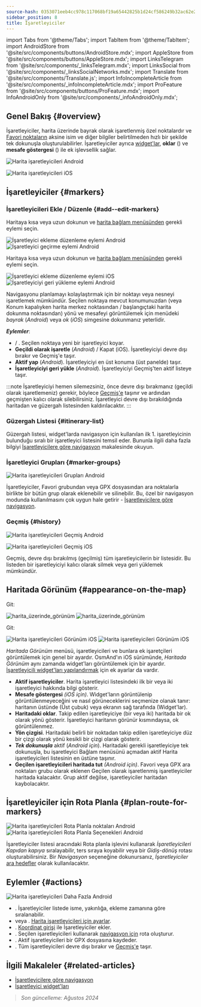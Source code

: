 ```yaml
---
source-hash: 0353071eeb4cc978c117068bf19a65442825b1d24cf586249b32ac62e28c929f
sidebar_position: 8
title: İşaretleyiciler
---
```

import Tabs from '@theme/Tabs';
import TabItem from '@theme/TabItem';
import AndroidStore from '@site/src/components/buttons/AndroidStore.mdx';
import AppleStore from '@site/src/components/buttons/AppleStore.mdx';
import LinksTelegram from '@site/src/components/_linksTelegram.mdx';
import LinksSocial from '@site/src/components/_linksSocialNetworks.mdx';
import Translate from '@site/src/components/Translate.js';
import InfoIncompleteArticle from '@site/src/components/_infoIncompleteArticle.mdx';
import ProFeature from '@site/src/components/buttons/ProFeature.mdx';
import InfoAndroidOnly from '@site/src/components/_infoAndroidOnly.mdx';


## Genel Bakış {#overview}

İşaretleyiciler, harita üzerinde bayrak olarak işaretlenmiş özel noktalardır ve [Favori noktaların](./favorites.md) aksine isim ve diğer bilgiler belirtilmeden hızlı bir şekilde tek dokunuşla oluşturulabilirler. İşaretleyiciler ayrıca [widget'lar](../widgets/markers.md), **oklar** (<Translate android="true" ids="show_arrows_on_the_map"/>) ve **mesafe göstergesi** (<Translate android="true" ids="show_direction"/>) ile ek işlevsellik sağlar.

<Tabs groupId="operating-systems" queryString="operating-systems">

<TabItem value="android" label="Android">

![Harita işaretleyicileri Android](@site/static/img/map/map_markers_android.png)

</TabItem>

<TabItem value="ios" label="iOS">

![Harita işaretleyicileri iOS](@site/static/img/map/map_markers_ios.png)

</TabItem>

</Tabs>

## İşaretleyiciler {#markers}

### İşaretleyicileri Ekle / Düzenle {#add--edit-markers}

<Tabs groupId="operating-systems" queryString="operating-systems">

<TabItem value="android" label="Android">

Haritaya kısa veya uzun dokunun ve [harita bağlam menüsünden](../map/map-context-menu.md#add--edit-marker) gerekli eylemi seçin.

![İşaretleyici ekleme düzenleme eylemi Android](@site/static/img/map/add_marker_android.png) ![İşaretleyici geçirme eylemi Android](@site/static/img/map/action_pass_marker_android.png)

</TabItem>

<TabItem value="ios" label="iOS">

Haritaya kısa veya uzun dokunun ve [harita bağlam menüsünden](../map/map-context-menu.md#add--edit-marker) gerekli eylemi seçin.

![İşaretleyici ekleme düzenleme eylemi iOS](@site/static/img/map/add_marker_ios.png) ![İşaretleyiciyi geri yükleme eylemi Android](@site/static/img/map/action_restore_marker_android.png)

</TabItem>

</Tabs>

Navigasyonu planlamayı kolaylaştırmak için bir noktayı veya nesneyi işaretlemek mümkündür. Seçilen noktaya mevcut konumunuzdan (veya Konum kapalıyken harita merkez noktasından / başlangıçtaki harita dokunma noktasından) yönü ve mesafeyi görüntülemek için menüdeki *bayrak* (*Android*) veya *ok* (*iOS*) simgesine dokunmanız yeterlidir.

***Eylemler***:

- **<Translate android="true" ids="shared_string_marker"/>** / **<Translate android="true" ids="edit_map_marker"/>**. Seçilen noktaya yeni bir işaretleyici koyar.
- **Geçildi olarak işaretle** (*Android*) / Kapat (iOS). İşaretleyiciyi devre dışı bırakır ve Geçmiş'e taşır.
- **Aktif yap** (*Android*). İşaretleyiciyi en üst konuma (üst panelde) taşır.
- **İşaretleyiciyi geri yükle** (*Android*). İşaretleyiciyi Geçmiş'ten aktif listeye taşır.

:::note
İşaretleyiciyi hemen silemezsiniz, önce devre dışı bırakmanız (geçildi olarak işaretlemeniz) gerekir, böylece [Geçmiş'e](#history) taşınır ve ardından geçmişten kalıcı olarak silebilirsiniz. İşaretleyici devre dışı bırakıldığında haritadan ve güzergah listesinden kaldırılacaktır.
:::


<!--
### Harita İşaretleyicilerine Favorileri Ekle {#add-favorites-to-map-markers}

<InfoAndroidOnly/>

![Favoriler klasör fonksiyonları android](@site/static/img/personal/favorites_folder_functions_android.png)

Favorilerinizi [Harita işaretleyicileri listesine](../personal/markers.md) ekleyebilir veya kaldırabilirsiniz.
&#8942; düğmesine (**Android**) dokunmak, seçilen bir Favori klasörü (grubu) için özel işlevleri açar.

**Favori klasörü için işlevler:**
- &nbsp;<Translate android="true" ids="shared_string_add_to_map_markers"/> veya <Translate android="true" ids="remove_from_map_markers"/>.
- Bir klasördeki tüm Favori noktaları [Harita işaretleyicileri listesine](../personal/markers.md) ekle veya kaldır.
-->


### Güzergah Listesi {#itinerary-list}

Güzergah listesi, widget'larda navigasyon için kullanılan ilk 1. işaretleyicinin bulunduğu sıralı bir işaretleyici listesini temsil eder. Bununla ilgili daha fazla bilgiyi [İşaretleyicilere göre navigasyon](../navigation/setup/markers-navigation.md#itinerary-list) makalesinde okuyun.

### İşaretleyici Grupları {#marker-groups}

<InfoAndroidOnly />

![Harita işaretleyicileri Grupları Android](@site/static/img/personal/markers/map_markers_groups_add_android.png)

İşaretleyiciler, Favori grubundan veya GPX dosyasından ara noktalarla birlikte bir bütün grup olarak eklenebilir ve silinebilir. Bu, özel bir navigasyon modunda kullanılmasını çok uygun hale getirir - [İşaretleyicilere göre navigasyon](../navigation/setup/markers-navigation.md#add-group-of-favorite).

### Geçmiş {#history}

<Tabs groupId="operating-systems" queryString="operating-systems">

<TabItem value="android" label="Android">

![Harita işaretleyicileri Geçmiş Android](@site/static/img/personal/markers/map_markers_history_android.png)

</TabItem>

<TabItem value="ios" label="iOS">

![Harita işaretleyicileri Geçmiş iOS](@site/static/img/personal/markers/map_markers_history_ios.png)

</TabItem>

</Tabs>

Geçmiş, devre dışı bırakılmış (geçilmiş) tüm işaretleyicilerin bir listesidir. Bu listeden bir işaretleyiciyi kalıcı olarak silmek veya geri yüklemek mümkündür.


## Haritada Görünüm {#appearance-on-the-map}

<Tabs groupId="operating-systems" queryString="operating-systems">

<TabItem value="android" label="Android">

Git: *<Translate android="true" ids="shared_string_menu,map_markers_item,shared_string_more_without_dots,appearance_on_the_map"/>*

![harita_üzerinde_görünüm](@site/static/img/widgets/appearence_on_the_map-01.png) ![harita_üzerinde_görünüm](@site/static/img/widgets/appearence_on_the_map-02.png)

</TabItem>

<TabItem value="ios" label="iOS">

Git: *<Translate ios="true" ids="shared_string_menu,map_markers,appearance_on_map"/>*

![Harita işaretleyicileri Görünüm iOS](@site/static/img/widgets/map_markers_appearance_ios-01.png) ![Harita işaretleyicileri Görünüm iOS](@site/static/img/widgets/map_markers_appearance_ios-02.png)

</TabItem>

</Tabs>

*Haritada Görünüm* menüsü, işaretleyicileri ve bunlara ek işaretçileri görüntülemek için genel bir ayardır.
OsmAnd'ın iOS sürümünde, *Haritada Görünüm* aynı zamanda widget'ları görüntülemek için bir ayardır. [İşaretleyicili widget'ları yapılandırmak](../widgets/markers.md#configure-marker-widgets) için ek ayarlar da vardır.

- **Aktif işaretleyiciler**. Harita işaretleyici listesindeki ilk bir veya iki işaretleyici hakkında bilgi gösterir.
- **Mesafe göstergesi** *(iOS için)*. Widget'ların görüntülenip görüntülenmeyeceğini ve nasıl görüneceklerini seçmenize olanak tanır: haritanın üstünde (Üst çubuk) veya ekranın sağ tarafında (Widget'lar).
- **Haritadaki oklar**. Takip edilen işaretleyiciye (bir veya iki) haritada bir ok olarak yönü gösterir. İşaretleyici haritanın görünür kısmındaysa, ok görüntülenmez.
- **Yön çizgisi**. Haritadaki belirli bir noktadan takip edilen işaretleyiciye düz bir çizgi olarak yönü kesikli bir çizgi olarak gösterir.
- ***Tek dokunuşla*** aktif (*Android için*). Haritadaki gerekli işaretleyiciye tek dokunuşla, bu işaretleyici Bağlam menüsünü açmadan aktif Harita işaretleyicileri listesinin en üstüne taşınır.
- **Geçilen işaretleyicileri haritada tut** *(Android için)*. Favori veya GPX ara noktaları grubu olarak eklenen Geçilen olarak işaretlenmiş işaretleyiciler haritada kalacaktır. Grup aktif değilse, işaretleyiciler haritadan kaybolacaktır.


## İşaretleyiciler için Rota Planla {#plan-route-for-markers}

<InfoAndroidOnly />

*<Translate android="true" ids="shared_string_menu,map_markers,shared_string_more_without_dots,plan_route"/>*

![Harita işaretleyicileri Rota Planla noktaları Android](@site/static/img/personal/markers/map_markers_plan_route_points_android.png) ![Harita işaretleyicileri Rota Planla Seçenekleri Android](@site/static/img/personal/markers/map_markers_plan_route_options_android.png)

İşaretleyiciler listesi aracındaki Rota planla işlevini kullanarak *İşaretleyicileri* *Kapıdan kapıya* sıralayabilir, ters sıraya koyabilir veya bir *Gidiş-dönüş* rotası oluşturabilirsiniz. Bir *Navigasyon* seçeneğine dokunursanız, *İşaretleyiciler* [ara hedefler](../navigation/setup/route-navigation.md#intermediate-destinations) olarak kullanılacaktır.


## Eylemler {#actions}

<InfoAndroidOnly />

![Harita işaretleyicileri Daha Fazla Android](@site/static/img/personal/markers/map_markers_more_android.png)

- **<Translate android="true" ids="sort_by"/>**. İşaretleyiciler listede isme, yakınlığa, ekleme zamanına göre sıralanabilir.
- **<Translate android="true" ids="appearance_on_the_map"/>** veya **<Translate ios="true" ids="shared_string_appearance"/>**. [Harita işaretleyicileri için ayarlar](#appearance-on-the-map).
- **<Translate android="true" ids="coordinate_input"/>**. [Koordinat girişi](../plan-route/coordinate-input.md) ile İşaretleyiciler ekler.
- **<Translate android="true" ids="plan_route"/>**. Seçilen işaretleyicileri kullanarak [navigasyon için](../navigation/setup/markers-navigation.md) rota oluşturur.
- **<Translate android="true" ids="marker_save_as_track"/>**. Aktif işaretleyicileri bir GPX dosyasına kaydeder.
- **<Translate android="true" ids="move_all_to_history"/>**. Tüm işaretleyicileri devre dışı bırakır ve [Geçmiş'e](#history) taşır.


## İlgili Makaleler {#related-articles}

- [İşaretleyicilere göre navigasyon](../navigation/setup/markers-navigation.md)
- [İşaretleyici widget'ları](../widgets/markers.md)

> *Son güncelleme: Ağustos 2024*